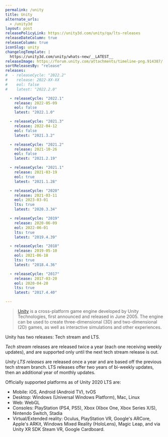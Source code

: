 ```yaml
---
permalink: /unity
title: Unity
alternate_urls:
  - /unity3d
layout: post
releasePolicyLink: https://unity3d.com/unity/qa/lts-releases
releaseDateColumn: true
releaseColumn: true
iconSlug: unity
changelogTemplate: |
  https://unity3d.com/unity/whats-new/__LATEST__
releaseImage: https://forum.unity.com/attachments/timeline-png.914387/
sortReleasesBy: "release"
releases:
#  - releaseCycle: "2022.2"
#    release: 2022-XX-XX
#    eol: false
#    latest: "2022.2.0"

  - releaseCycle: "2022.1"
    release: 2022-05-09
    eol: false
    latest: "2022.1.0"

  - releaseCycle: "2021.3"
    release: 2022-04-12
    eol: false
    latest: "2021.3.2"

  - releaseCycle: "2021.2"
    release: 2021-10-26
    eol: false
    latest: "2021.2.19"

  - releaseCycle: "2021.1"
    release: 2021-03-19
    eol: true
    latest: "2021.1.28"

  - releaseCycle: "2020"
    release: 2021-03-11
    eol: 2023-03-01
    lts: true
    latest: "2020.3.34"

  - releaseCycle: "2019"
    release: 2020-06-09
    eol: 2022-06-01
    lts: true
    latest: "2019.4.39"

  - releaseCycle: "2018"
    release: 2019-05-10
    eol: 2021-06-18
    lts: true
    latest: "2018.4.36"

  - releaseCycle: "2017"
    release: 2017-03-20
    eol: 2020-04-20
    lts: true
    latest: "2017.4.40"

---
```


> [Unity](https://unity.com/) is a cross-platform game engine developed by Unity Technologies, first announced and released in June 2005. The engine can be used to create three-dimensional (3D) and two-dimensional (2D) games, as well as interactive simulations and other experiences.

Unity has two releases: Tech stream and LTS.

*Tech stream* releases are released twice a year (each one receiving weekly updates), and are supported only until the next tech stream release is out.

*Unity LTS releases* are released once a year and are based off the previous tech stream branch. LTS releases offer two years of bi-weekly updates, then an additional year of monthly updates.

Officially supported platforms as of Unity 2020 LTS are:

- Mobile: iOS, Android (Android TV), tvOS
- Desktop: Windows (Universal Windows Platform), Mac, Linux
- Web: WebGL
- Consoles: PlayStation (PS4, PS5), Xbox (Xbox One, Xbox Series X/S), Nintendo Switch, Stadia
- Virtual/Extended reality: Oculus, PlayStation VR, Google's ARCore, Apple's ARKit, Windows Mixed Reality (HoloLens), Magic Leap, and via Unity XR SDK Steam VR, Google Cardboard.
